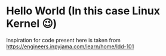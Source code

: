# Hello World (In this case Linux Kernel 😉)

Inspiration for code present here is taken from https://engineers.inpyjama.com/learn/home/ldd-101
